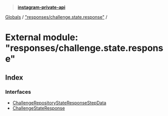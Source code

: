 > **[instagram-private-api](../README.md)**

[Globals](../globals.md) / ["responses/challenge.state.response"](_responses_challenge_state_response_.md) /

# External module: "responses/challenge.state.response"

## Index

### Interfaces

* [ChallengeRepositoryStateResponseStepData](../interfaces/_responses_challenge_state_response_.challengerepositorystateresponsestepdata.md)
* [ChallengeStateResponse](../interfaces/_responses_challenge_state_response_.challengestateresponse.md)